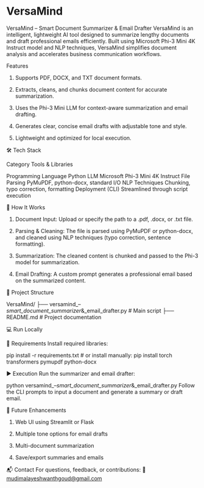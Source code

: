 # VersaMind

VersaMind – Smart Document Summarizer & Email Drafter
VersaMind is an intelligent, lightweight AI tool designed to summarize lengthy documents and draft professional emails efficiently. Built using Microsoft Phi-3 Mini 4K Instruct model and NLP techniques, VersaMind simplifies document analysis and accelerates business communication workflows.


Features

1. Supports PDF, DOCX, and TXT document formats.

2. Extracts, cleans, and chunks document content for accurate summarization.

3. Uses the Phi-3 Mini LLM for context-aware summarization and email drafting.

4. Generates clear, concise email drafts with adjustable tone and style.

5. Lightweight and optimized for local execution.


🛠️ Tech Stack

Category	Tools & Libraries

Programming Language	Python
LLM	Microsoft Phi-3 Mini 4K Instruct
File Parsing	PyMuPDF, python-docx, standard I/O
NLP Techniques	Chunking, typo correction, formatting
Deployment (CLI)	Streamlined through script execution


🧾 How It Works

1. Document Input: Upload or specify the path to a .pdf, .docx, or .txt file.

2. Parsing & Cleaning: The file is parsed using PyMuPDF or python-docx, and cleaned using NLP techniques (typo correction, sentence formatting).

3. Summarization: The cleaned content is chunked and passed to the Phi-3 model for summarization.

4. Email Drafting: A custom prompt generates a professional email based on the summarized content.


📂 Project Structure

VersaMind/
├── versamind_–_smart_document_summarizer_&_email_drafter.py  # Main script
├── README.md                                                  # Project documentation

💻 Run Locally


🧰 Requirements
Install required libraries:

pip install -r requirements.txt  # or install manually:
pip install torch transformers pymupdf python-docx


▶️ Execution
Run the summarizer and email drafter:


python versamind_–_smart_document_summarizer_&_email_drafter.py
Follow the CLI prompts to input a document and generate a summary or draft email.


🎯 Future Enhancements

1. Web UI using Streamlit or Flask

2. Multiple tone options for email drafts

3. Multi-document summarization

4. Save/export summaries and emails


📬 Contact
For questions, feedback, or contributions:
📧 mudimalayeshwanthgoud@gmail.com
